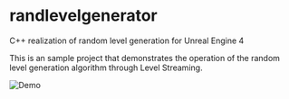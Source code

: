 # randlevelgenerator
C++ realization of random level generation for Unreal Engine 4 

This is an sample project that demonstrates the operation of the random level generation algorithm through Level Streaming.

![Demo](LevelGen.gif)
